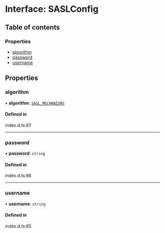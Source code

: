 # Interface: SASLConfig

## Table of contents

### Properties

- [algorithm](SASLConfig.md#algorithm)
- [password](SASLConfig.md#password)
- [username](SASLConfig.md#username)

## Properties

### algorithm

• **algorithm**: [`SASL_MECHANISMS`](../enums/SASL_MECHANISMS.md)

#### Defined in

index.d.ts:87

___

### password

• **password**: `string`

#### Defined in

index.d.ts:86

___

### username

• **username**: `string`

#### Defined in

index.d.ts:85
